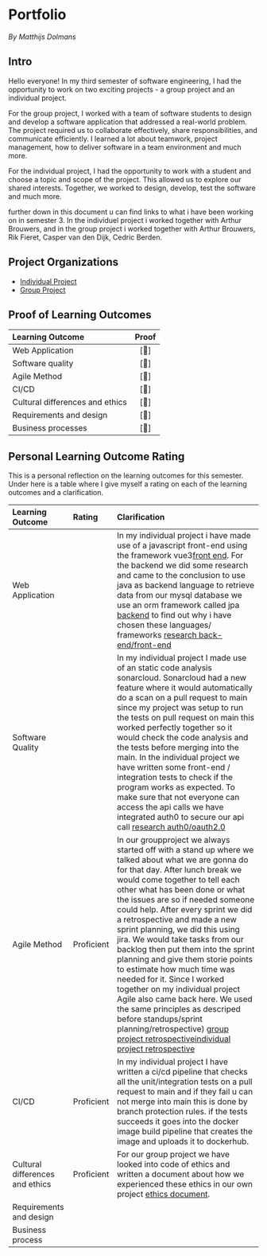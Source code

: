 # Portfolio
*By Matthijs Dolmans*

## Intro
Hello everyone! In my third semester of software engineering, I had the opportunity to work on two exciting projects - a group project and an individual project.

For the group project, I worked with a team of software students to design and develop a software application that addressed a real-world problem. The project required us to collaborate effectively, share responsibilities, and communicate efficiently. I learned a lot about teamwork, project management, how to deliver software in a team environment and much more.

For the individual project, I had the opportunity to work with a student and choose a topic and scope of the project. This allowed us to explore our shared interests. Together, we worked to design, develop, test the software and much more.

further down in this document u can find links to what i have been working on in semester 3. In the individuel project i worked together with Arthur Brouwers, and in the group project i worked together with Arthur Brouwers, Rik Fieret, Casper van den Dijk, Cedric Berden.

## Project Organizations
- [Individual Project](https://github.com/IPS3-DB04-Teun-Mos-Lukas-Jansen)
- [Group Project](https://github.com/Modus-1)

## Proof of Learning Outcomes
| Learning Outcome | Proof |
|:-----------------|:-----:|
|Web Application| [🔗]
|Software quality| [🔗]
|Agile Method| [🔗]
|CI/CD| [🔗]
|Cultural differences and ethics| [🔗]
|Requirements and design| [🔗]
|Business processes| [🔗]

## Personal Learning Outcome Rating
This is a personal  reflection on the learning outcomes for this semester.
Under here is a table where I give myself a rating on each of the learning outcomes and a clarification.

|Learning Outcome|Rating|Clarification|
|:---------------|:-----|:--------|
|Web Application| <br/>| In my individual project i have made use of a javascript front-end using the framework vue3[front end](https://github.com/ArthurBrouwersSemester3/Front-end). For the backend we did some research and came to the conclusion to use java as backend language to retrieve data from our mysql database we use an orm framework called jpa [backend](https://github.com/ArthurBrouwersSemester3/API) to find out why i have chosen these languages/ frameworks [research back-end/front-end](https://github.com/ArthurBrouwersSemester3/Documentation/blob/main/ResearchDocuments.md)
|Software Quality|<br/> | In my individual project I made use of an static code analysis sonarcloud. Sonarcloud had a new feature where it would automatically do a scan on a pull request to main since my project was setup to run the tests on pull request on main this worked perfectly together so it would check the code analysis and the tests before merging into the main. In the individual project we have written some front-end / integration tests to check if the program works as expected. To make sure that not everyone can access the api calls we have integrated auth0 to secure our api call [research auth0/oauth2.0](https://github.com/ArthurBrouwersSemester3/Documentation/blob/main/ResearchDocuments/Auth0Research.md)
|Agile Method| Proficient | In our groupproject we always started off with a stand up where we talked about what we are gonna do for that day. After lunch break we would come together to tell each other what has been done or what the issues are so if needed someone could help. After every sprint we did a retrospective and made a new sprint planning, we did this using jira. We would take tasks from our backlog then put them into the sprint planning and give them storie points to estimate how much time was needed for it. Since I worked together on my individual project Agile also came back here. We used the same principles as descriped before standups/sprint planning/retrospective) [group project retrospective](https://github.com/wocevv/Documentation/blob/main/Sprint/AllSprints.md)[individual project retrospective](https://github.com/ArthurBrouwersSemester3/Documentation/blob/main/Sprint%20planning%20-%20retrospective.md)
|CI/CD| Proficient | In my individual project I have written a ci/cd pipeline that checks all the unit/integration tests on a pull request to main and if they fail u can not merge into main this is done by branch protection rules. if the tests succeeds it goes into the docker image build pipeline that creates the image and uploads it to dockerhub. 
|Cultural differences and ethics|Proficient| For our group project we have looked into code of ethics and written a document about how we experienced these ethics in our own project [ethics document](https://github.com/wocevv/Documentation/blob/main/Ethics.md).
|Requirements and design||
|Business process||

